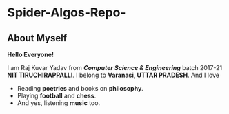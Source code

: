 # Spider-Algos-Repo-

## About Myself
**Hello Everyone!**

I am Raj Kuvar Yadav from ***Computer Science & Engineering*** batch 2017-21 **NIT TIRUCHIRAPPALLI**.
I belong to **Varanasi, UTTAR PRADESH**.
And I love
* Reading **poetries** and books on **philosophy**.
* Playing **football** and **chess**.
* And yes, listening **music** too.
